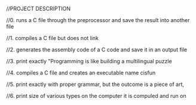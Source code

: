 //PROJECT DESCRIPTION

//0. runs a C file through the preprocessor and save the result into another file

//1. compiles a C file but does not link

//2. generates the assembly code of a C code and save it in an output file

//3. print exactly "Programming is like building a multilingual puzzle

//4. compiles a C file and creates an executable name cisfun

//5. print exactly with proper grammar, but the outcome is a piece of art, 

//6. print size of various types on the computer it is compuled and run on
